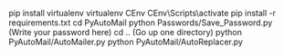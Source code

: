 pip install virtualenv
virtualenv CEnv
CEnv\Scripts\activate
pip install -r requirements.txt
cd PyAutoMail
python Passwords/Save_Password.py (Write your password here)
cd .. (Go up one directory)
python PyAutoMail/AutoMailer.py
python PyAutoMail/AutoReplacer.py
